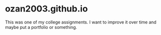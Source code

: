 # ozan2003.github.io
This was one of my college assignments. I want to improve it over time and maybe put a portfolio or something.
